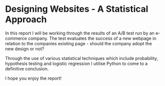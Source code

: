 # Designing Websites - A Statistical Approach
In this report I will be working through the results of an A/B test run by an e-commerce company. The test evaluates the success of a new webpage in relation to the companies existing page - should the company adopt the new design or not?

Through the use of various statistical techniques which include probability, hypothesis testing and logistic regression I utilise Python to come to a definitive conclusion.

I hope you enjoy the report!
